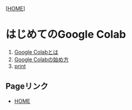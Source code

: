 <!-- ReadMe -->
[[HOME](./../README.md)]

# はじめてのGoogle Colab

01. [Google Colabとは](./01_WhatIsGoogleColab.md)
02. [Google Colabの始め方](./02_CreateNewFile.md)
03. [print](./src/01_print.ipynb)
## Pageリンク

- [HOME](./../README.md)
